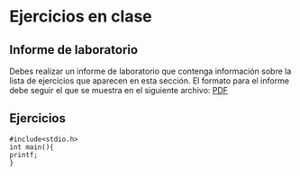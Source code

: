 # Ejercicios en clase

## Informe de laboratorio

Debes realizar un informe de laboratorio que contenga información sobre la 
lista de ejercicios que aparecen en esta sección. El formato para el informe 
debe seguir el que se muestra en el siguiente archivo:
[PDF](https://www.dropbox.com/s/su6eq5njqy4vvmr/gral-templete.pdf?dl=0)

## Ejercicios
```r{}
#include<stdio.h>
int main(){
printf;
}
```
